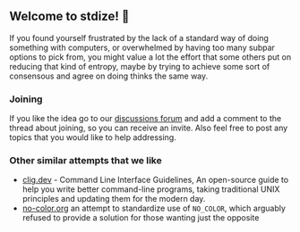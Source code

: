 ## Welcome to stdize! 👋

If you found yourself frustrated by the lack of a standard way of doing something with computers,
or overwhelmed by having too many subpar options to pick from, you might value a lot the effort
that some others put on reducing that kind of entropy, maybe by trying to achieve some sort of
consensous and agree on doing thinks the same way.

### Joining

If you like the idea go to our [discussions forum](https://github.com/orgs/stdize/discussions) and
add a comment to the thread about joining, so you can receive an invite. Also feel free to post any
topics that you would like to help addressing.

### Other similar attempts that we like

* [clig.dev](https://clig.dev/) - Command Line Interface Guidelines, An open-source guide to help you write 
  better command-line programs, taking traditional UNIX principles and updating them for the modern day.
* [no-color.org](https://no-color.org/) an attempt to standardize use of `NO_COLOR`, which arguably refused to
  provide a solution for those wanting just the opposite

